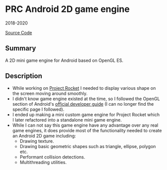 # PRC Android 2D game engine
2018-2020

[Source Code](https://github.com/chomosuke/PRCAndroid2DGameEngine)

## Summary
A 2D mini game engine for Android based on OpenGL ES.

## Description
- While working on [Project Rocket](./project-rocket.md) I needed to display various shape on the screen moving around smoothly.
- I didn't know game engine existed at the time, so I followed the OpenGL section of Android's [official developer guide](https://developer.android.com/guide) (I can no longer find the specific page I followed).
- I ended up making a mini custom game engine for Project Rocket which I later refactored into a standalone mini game engine.
- While I can not say this game engine have any advantage over any real game engines, it does provide most of the functionality needed to create an Android 2D game including:
	- Drawing texture.
	- Drawing basic geometric shapes such as triangle, ellipse, polygon etc.
	- Performant collision detections.
	- Multithreading utilities.
